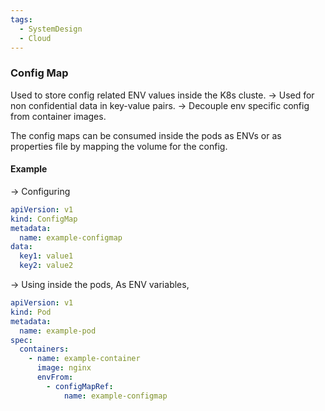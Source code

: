 ```yaml
---
tags:
  - SystemDesign
  - Cloud
---
```

### Config Map

Used to store config related ENV values inside the K8s cluste.
-> Used for non confidential data in key-value pairs.
-> Decouple env specific config from container images.

The config maps can be consumed inside the pods as ENVs or as properties file by mapping the volume for the config.

#### Example
-> Configuring
```yaml
apiVersion: v1
kind: ConfigMap
metadata:
  name: example-configmap
data:
  key1: value1
  key2: value2
```

-> Using inside the pods,
As ENV variables,
```yaml
apiVersion: v1
kind: Pod
metadata:
  name: example-pod
spec:
  containers:
    - name: example-container
      image: nginx
      envFrom:
        - configMapRef:
            name: example-configmap
```